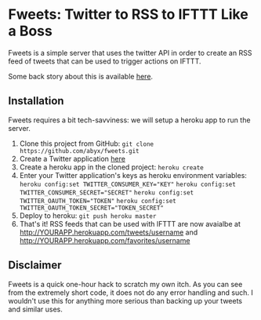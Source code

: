 # Fweets: Twitter to RSS to IFTTT Like a Boss

Fweets is a simple server that uses the twitter API in order to create an RSS feed of tweets that can be used to trigger actions on IFTTT.

Some back story about this is available [here](http://www.codelord.net/2013/06/21/do-it-yourself-twitter-triggers-for-ifttt/).

## Installation

Fweets requires a bit tech-savviness: we will setup a heroku app to run the server.

  1. Clone this project from GitHub: `git clone https://github.com/abyx/fweets.git`
  2. Create a Twitter application [here](https://dev.twitter.com/apps/new)
  3. Create a heroku app in the cloned project: `heroku create`
  4. Enter your Twitter application's keys as heroku environment variables:
     `heroku config:set TWITTER_CONSUMER_KEY="KEY"`
     `heroku config:set TWITTER_CONSUMER_SECRET="SECRET"`
     `heroku config:set TWITTER_OAUTH_TOKEN="TOKEN"`
     `heroku config:set TWITTER_OAUTH_TOKEN_SECRET="TOKEN_SECRET"`
  5. Deploy to heroku: `git push heroku master`
  6. That's it! RSS feeds that can be used with IFTTT are now avaialbe at http://YOURAPP.herokuapp.com/tweets/username and http://YOURAPP.herokuapp.com/favorites/username

## Disclaimer

Fweets is a quick one-hour hack to scratch my own itch. As you can see from the extremely short code, it does not do any error handling and such. I wouldn't use this for anything more serious than backing up your tweets and similar uses.
